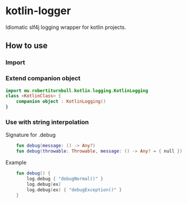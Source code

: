 # kotlin-logger
Idiomatic slf4j logging wrapper for kotlin projects.

## How to use
### Import
### Extend companion object
```kotlin
import mu.robertiturnbull.kotlin.logging.KotlinLogging
class <KotlinClass> {
    companion object : KotlinLogging()
}
```
### Use with string interpolation
Signature for .debug
```kotlin
    fun debug(message: () -> Any?)
    fun debug(throwable: Throwable, message: () -> Any? = { null })
```
Example
```kotlin
    fun debug() {
        log.debug { "debugNormal()" }
        log.debug(ex)
        log.debug(ex) { "debugException()" }
    }
```
